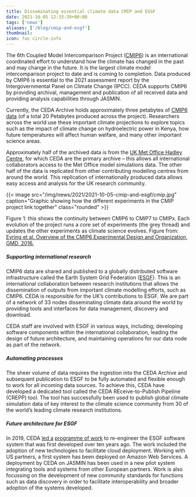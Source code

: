 ```yaml
---
title: Disseminating essential climate data CMIP and ESGF
date: 2021-10-05 12:33:39+00:00
tags: ['news']
aliases: ['/blog/cmip-and-esgf']
thumbnail: 
icon: fas circle-info
---
```





The 6th Coupled Model Intercomparison Project ([CMIP6](https://www.wcrp-climate.org/wgcm-cmip)) is an international coordinated effort to understand how the climate has changed in the past and may change in the future. It is the largest climate model intercomparison project to date and is coming to completion. Data produced by CMIP6 is essential to the 2021 assessment report by the Intergovernmental Panel on Climate Change (IPCC). CEDA supports CMIP6 by providing archival, management and publication of all received data and providing analysis capabilities through JASMIN. 


Currently, the CEDA Archive holds approximately three petabytes of [CMIP6 data](https://catalogue.ceda.ac.uk/uuid/b96ce180077f4810abc4eef0e48901d9) (of a total 20 Petabytes produced across the project). Researchers across the world use these important climate projections to explore topics such as the impact of climate change on hydroelectric power in Kenya, how future temperatures will affect human welfare, and many other important science areas. 


Approximately half of the archived data is from the [UK Met Office Hadley Centre](https://www.metoffice.gov.uk/weather/climate/met-office-hadley-centre/index), for which CEDA are the primary archive – this allows all international collaborators access to the Met Office model simulations data. The other half of the data is replicated from other contributing modelling centres from around the world. This replication of internationally produced data allows easy access and analysis for the UK research community.


{{< image src="/img/news/2021/2021-10-05-cmip-and-esgf/cmip.jpg"  caption="Graphic showing how the different experiments in the CMIP project link together" class="rounded" >}}



Figure 1: this shows the continuity between CMIP6 to CMIP7 to CMIPx. Each evolution of the project runs a core set of experiments (the grey thread) and updates the other experiments as climate science evolves. Figure from: [Eyring et al. Overview of the CMIP6 Experimental Design and Organization, GMD, 2016.](https://doi.org/10.5194/gmd-9-1937-2016)  
  



##### Supporting international research


CMIP6 data are shared and published to a globally distributed software infrastructure called the Earth System Grid Federation ([ESGF](https://esgf.llnl.gov/)). This is an international collaboration between research institutions that allows the dissemination of outputs from important climate modelling efforts, such as CMIP6. CEDA is responsible for the UK’s contributions to ESGF. We are part of a network of 33 nodes disseminating climate data around the world by providing tools and interfaces for data management, discovery and download. 


CEDA staff are involved with ESGF in various ways, including; developing software components within the international collaboration, leading the design of future architecture, and maintaining operations for our data node as part of the network. 


##### Automating processes


The sheer volume of data requires the ingestion into the CEDA Archive and subsequent publication to ESGF to be fully automated and flexible enough to work for all incoming data sources. To achieve this, CEDA have developed a dedicated tool called the CEDA REceive-to-Publish Pipeline (CREPP) tool. The tool has successfully been used to publish global climate simulation data of key interest to the climate science community from 30 of the world’s leading climate research institutions.




##### Future architecture for ESGF


In 2019, CEDA [led a](https://zenodo.org/record/3928223#.YTniAi1Q3UY) [programme of work](https://zenodo.org/record/3928223#.YTniAi1Q3UY) to re-engineer the ESGF software system that was first developed over ten years ago. The work included the adoption of new technologies to facilitate cloud deployment. Working with US partners, a first system has been deployed on Amazon Web Services. A deployment by CEDA on JASMIN has been used in a new pilot system integrating tools and systems from other European partners. Work is also focussing on the development of new community standards for functions such as data discovery in order to facilitate interoperability and broader adoption of the systems developed.





